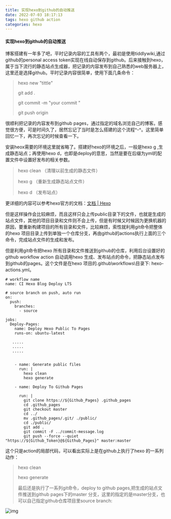 ```yaml
---
title: 实现hexo到github的自动推送
date: 2022-07-03 18:17:13
tags: hexo github action
categories: hexo 
---
```


#### 实现hexo到github的自动推送

博客搭建有一年多了吧，平时记录内容的工具有两个，最初是使用tiddlywiki,通过github的personal access token实现在线自动保存到github。后来接触到hexo，属于当下流行的静态站点生成器，把记录的内容发布到自己熟悉的web服务器上，这里还是选择github。平时记录内容很简单，使用下面几条命令：

> hexo new "tittle"
>
> git add .
>
> git commit -m "your commit "
>
> git push origin 

很顺利把记录的内容发布到github pages，通过指定的域名浏览自己的博客。感觉很方便，可是时间久了，居然忘记了当时是怎么搭建的这个流程^-^。这里简单回忆一下，再次忘记的时候查看一下。

<!--more-->

安装heox需要的环境这里就省略了。搭建好hexo的环境之后，一般是hexo g ,生成静态站点；再使用hexo d，也即是deploy的意思，当然是要在后缀为yml的配置文件中设置好发布的相关参数。

> hexo  clean   （清理以前生成的静态文件）
>
> hexo   g       （重新生成静态站点文件）
>
> hexo   d       （发布站点）

更详细的内容可以参考hexo官方的文档：[文档 | Hexo](https://hexo.io/zh-cn/docs/)

但是这样操作会比较麻烦，而且这样只会上传public目录下的文件，也就是生成的站点文件，其他的项目目录和文件则不会上传，但是有时候又时候因为更换机器的原因，要重新构建项目的所有目录和文件，比较麻烦，索性就利用git命令把整体的hexo 项目目录上传到单独一个仓库分支，再由github的actions执行上面的三个命令，完成站点文件的生成和发布。

但是利用git命令把hexo 所有目录和文件推送到github的仓库，利用后台设置好的github workflow action 自动调用hexo 生成、发布站点的命令，把静态站点发布到github的pages。这个文件是在hexo 项目的.github\workflows\目录下: hexo-actions.yml。

```
# workflow name
name: CI Hexo Blog Deploy LTS

# source branch on push, auto run
on: 
  push:
    branches:
      - source

jobs:
  Deploy-Pages: 
    name: Deploy Hexo Public To Pages
    runs-on: ubuntu-latest 
        
   .....
   .....
   .....
  
 
    - name: Generate public files
      run: |
        hexo clean
        hexo generate 
        
    - name: Deploy To Github Pages 
   
      run: |  
        git clone https://${Github_Pages} .github_pages
        cd .github_pages
        git checkout master
        cd ../
        mv .github_pages/.git/ ./public/
        cd ./public/
        git add .
        git commit -F ../commit-message.log
        git push --force --quiet "https://${Github_Token}@${Github_Pages}" master:master

```

这个只是action的局部代码，可以看出实际上是在github上执行了hexo 的一系列动作：

> hexo clean 
>
> hexo generate
>
> 最后还是执行了一系列git命令，deploy to github pages,把生成的站点文件推送到github pages下的master 分支，这里的指定的是master分支，也可以自己指定github仓库项目里source branch:

![img](/images/github_pages_source_branch.png)
